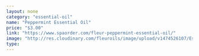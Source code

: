 ```yaml
---
layout: none
category: "essential-oil"
name: "Peppermint Essential Oil"
price: "$3.00"
link: "https://www.spaorder.com/fleur-peppermint-essential-oil/"
image: "http://res.cloudinary.com/fleuroils/image/upload/v1474526107/Essential%20Oil/peppermint.jpg"
type: 
---
```

